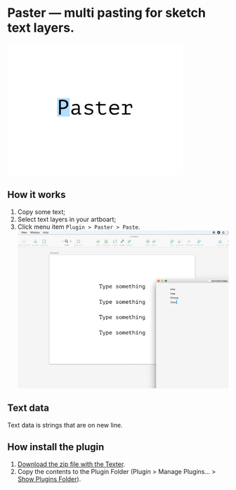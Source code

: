 # Paster — multi pasting for sketch text layers.
![Paster](/paster-logo.png)

## How it works
1. Copy some text;
2. Select text layers in your artboart;
3. Click menu item ```Plugin > Paster > Paste```.
![How it works](/paster_how-it-works.gif)

## Text data
Text data is strings that are on new line.

## How install the plugin
1. [Download the zip file with the Texter](https://github.com/Volorf/Paster/archive/master.zip).
2. Copy the contents to the Plugin Folder (Plugin > Manage Plugins... > [Show Plugins Folder](http://frolovoleg.ru/images/sketch-plugin-folder.png)).
